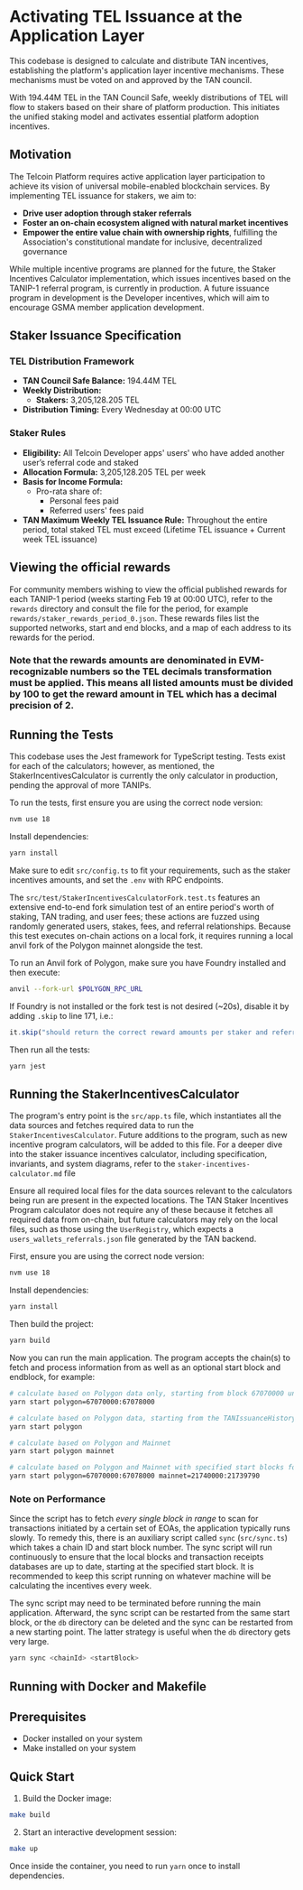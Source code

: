 # Activating TEL Issuance at the Application Layer

This codebase is designed to calculate and distribute TAN incentives, establishing the platform's application layer incentive mechanisms. These mechanisms must be voted on and approved by the TAN council.

With 194.44M TEL in the TAN Council Safe, weekly distributions of TEL will flow to stakers based on their share of platform production. This initiates the unified staking model and activates essential platform adoption incentives.

## Motivation

The Telcoin Platform requires active application layer participation to achieve its vision of universal mobile-enabled blockchain services. By implementing TEL issuance for stakers, we aim to:

- **Drive user adoption through staker referrals**
- **Foster an on-chain ecosystem aligned with natural market incentives**
- **Empower the entire value chain with ownership rights**, fulfilling the Association's constitutional mandate for inclusive, decentralized governance

While multiple incentive programs are planned for the future, the Staker Incentives Calculator implementation, which issues incentives based on the TANIP-1 referral program, is currently in production. A future issuance program in development is the Developer incentives, which will aim to encourage GSMA member application development.

## Staker Issuance Specification

### TEL Distribution Framework

- **TAN Council Safe Balance:** 194.44M TEL
- **Weekly Distribution:**
  - **Stakers:** 3,205,128.205 TEL
- **Distribution Timing:** Every Wednesday at 00:00 UTC

### Staker Rules

- **Eligibility:** All Telcoin Developer apps' users' who have added another user’s referral code and staked
- **Allocation Formula:** 3,205,128.205 TEL per week
- **Basis for Income Formula:**
  - Pro-rata share of:
    - Personal fees paid
    - Referred users' fees paid
- **TAN Maximum Weekly TEL Issuance Rule:** Throughout the entire period, total staked TEL must exceed (Lifetime TEL issuance + Current week TEL issuance)

## Viewing the official rewards

For community members wishing to view the official published rewards for each TANIP-1 period (weeks starting Feb 19 at 00:00 UTC), refer to the `rewards` directory and consult the file for the period, for example `rewards/staker_rewards_period_0.json`. These rewards files list the supported networks, start and end blocks, and a map of each address to its rewards for the period.

### Note that the rewards amounts are denominated in EVM-recognizable numbers so the TEL decimals transformation must be applied. This means all listed amounts must be divided by 100 to get the reward amount in TEL which has a decimal precision of 2.

## Running the Tests

This codebase uses the Jest framework for TypeScript testing. Tests exist for each of the calculators; however, as mentioned, the StakerIncentivesCalculator is currently the only calculator in production, pending the approval of more TANIPs.

To run the tests, first ensure you are using the correct node version:

```bash
nvm use 18
```

Install dependencies:

```bash
yarn install
```

Make sure to edit `src/config.ts` to fit your requirements, such as the staker incentives amounts, and set the `.env` with RPC endpoints.

The `src/test/StakerIncentivesCalculatorFork.test.ts` features an extensive end-to-end fork simulation test of an entire period's worth of staking, TAN trading, and user fees; these actions are fuzzed using randomly generated users, stakes, fees, and referral relationships. Because this test executes on-chain actions on a local fork, it requires running a local anvil fork of the Polygon mainnet alongside the test.

To run an Anvil fork of Polygon, make sure you have Foundry installed and then execute:

```bash
anvil --fork-url $POLYGON_RPC_URL
```

If Foundry is not installed or the fork test is not desired (~20s), disable it by adding `.skip` to line 171, i.e.:

```javascript
it.skip("should return the correct reward amounts per staker and referrer", async () => {
```

Then run all the tests:

```bash
yarn jest
```

## Running the StakerIncentivesCalculator

The program's entry point is the `src/app.ts` file, which instantiates all the data sources and fetches required data to run the `StakerIncentivesCalculator`. Future additions to the program, such as new incentive program calculators, will be added to this file. For a deeper dive into the staker issuance incentives calculator, including specification, invariants, and system diagrams, refer to the `staker-incentives-calculator.md` file

Ensure all required local files for the data sources relevant to the calculators being run are present in the expected locations. The TAN Staker Incentives Program calculator does not require any of these because it fetches all required data from on-chain, but future calculators may rely on the local files, such as those using the `UserRegistry`, which expects a `users_wallets_referrals.json` file generated by the TAN backend.

First, ensure you are using the correct node version:

```bash
nvm use 18
```

Install dependencies:

```bash
yarn install
```

Then build the project:

```bash
yarn build
```

Now you can run the main application. The program accepts the chain(s) to fetch and process information from as well as an optional start block and endblock, for example:

```bash
# calculate based on Polygon data only, starting from block 67070000 until block 67078000
yarn start polygon=67070000:67078000

# calculate based on Polygon data, starting from the TANIssuanceHistory's stored `lastSettlementBlock`
yarn start polygon

# calculate based on Polygon and Mainnet
yarn start polygon mainnet

# calculate based on Polygon and Mainnet with specified start blocks for each.
yarn start polygon=67070000:67078000 mainnet=21740000:21739790
```

### Note on Performance

Since the script has to fetch _every single block in range_ to scan for transactions initiated by a certain set of EOAs, the application typically runs slowly. To remedy this, there is an auxiliary script called `sync` (`src/sync.ts`) which takes a chain ID and start block number. The sync script will run continuously to ensure that the local blocks and transaction receipts databases are up to date, starting at the specified start block. It is recommended to keep this script running on whatever machine will be calculating the incentives every week.

The sync script may need to be terminated before running the main application. Afterward, the sync script can be restarted from the same start block, or the `db` directory can be deleted and the sync can be restarted from a new starting point. The latter strategy is useful when the `db` directory gets very large.

```bash
yarn sync <chainId> <startBlock>
```

## Running with Docker and Makefile

## Prerequisites

- Docker installed on your system
- Make installed on your system

## Quick Start

1. Build the Docker image:

```bash
make build
```

2. Start an interactive development session:

```bash
make up
```

Once inside the container, you need to run `yarn` once to install dependencies.
